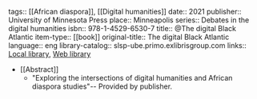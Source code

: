 tags:: [[African diaspora]], [[Digital humanities]]
date:: 2021
publisher:: University of Minnesota Press
place:: Minneapolis
series:: Debates in the digital humanities
isbn:: 978-1-4529-6530-7
title:: @The digital Black Atlantic
item-type:: [[book]]
original-title:: The digital Black Atlantic
language:: eng
library-catalog:: slsp-ube.primo.exlibrisgroup.com
links:: [Local library](zotero://select/groups/2386895/items/INX9D5NF), [Web library](https://www.zotero.org/groups/2386895/items/INX9D5NF)

- [[Abstract]]
	- "Exploring the intersections of digital humanities and African diaspora studies"-- Provided by publisher.